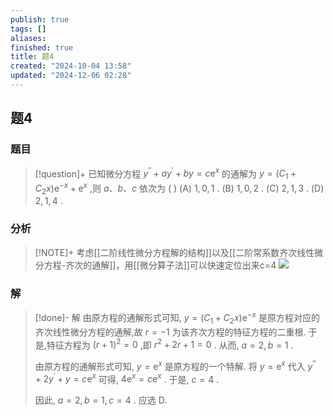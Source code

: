 ```yaml
---
publish: true
tags: []
aliases: 
finished: true
title: 题4
created: "2024-10-04 13:58"
updated: "2024-12-06 02:28"
---
```

## 题4
### 题目
> [!question]+
> 已知微分方程 ${y}^{\prime \prime } + a{y}^{\prime } + {by} = c{\mathrm{e}}^{x}$ 的通解为 $y = ( {{C}_{1} + {C}_{2}x}) {\mathrm{e}}^{-x} + {\mathrm{e}}^{x}$ ,则 $a\text{、}b\text{、}c$ 依次为 ( ) 
> (A) $1,0,1$ . 
> (B) $1,0,2$ . 
> (C) $2,1,3$ .
> (D) $2,1,4$ .
### 分析
> [!NOTE]+
> 考虑[[二阶线性微分方程解的结构]]以及[[二阶常系数齐次线性微分方程-齐次的通解]]，用[[微分算子法]]可以快速定位出来c=4
> ![](https://img.hwenyi.live/202412061028337.webp)
### 解
> [!done]-
> 解 由原方程的通解形式可知, $y = ( {{C}_{1} + {C}_{2}x}) {\mathrm{e}}^{-x}$ 是原方程对应的齐次线性微分方程的通解,故 $r = - 1$ 为该齐次方程的特征方程的二重根. 于是,特征方程为 ${( r + 1) }^{2} = 0$ ,即 ${r}^{2} + {2r} + 1 = 0$ . 从而, $a = 2, b = 1$ .
> 
> 由原方程的通解形式可知, $y = {\mathrm{e}}^{x}$ 是原方程的一个特解. 将 $y = {\mathrm{e}}^{x}$ 代入 ${y}^{\prime \prime } + 2{y}^{\prime } + y = c{\mathrm{e}}^{x}$ 可得, $4{\mathrm{e}}^{x} = c{\mathrm{e}}^{x}$ . 于是, $c = 4$ .
> 
> 因此, $a = 2, b = 1, c = 4$ . 应选 D.